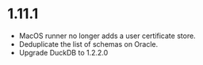 # 1.11.1

* MacOS runner no longer adds a user certificate store.
* Deduplicate the list of schemas on Oracle.
* Upgrade DuckDB to 1.2.2.0
